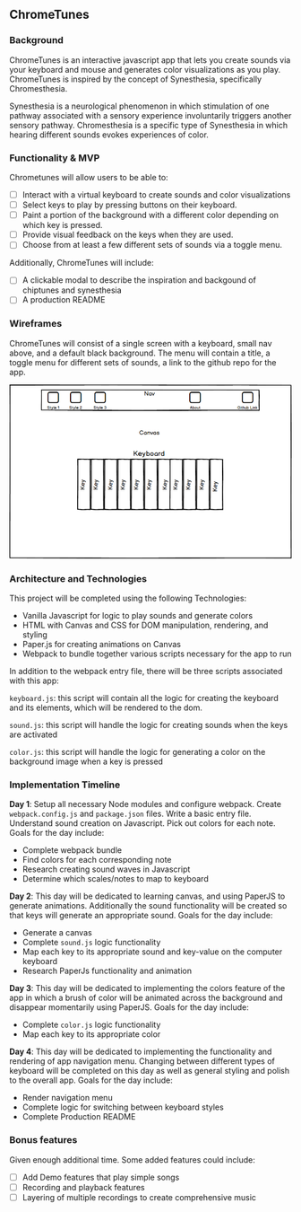 ## ChromeTunes

### Background

ChromeTunes is an interactive javascript app that lets you create sounds via your keyboard and mouse and generates color visualizations as you play. ChromeTunes is inspired by the concept of Synesthesia, specifically Chromesthesia.

Synesthesia is a neurological phenomenon in which stimulation of one pathway associated with a sensory experience involuntarily triggers another sensory pathway. Chromesthesia is a specific type of Synesthesia in which hearing different sounds evokes experiences of color.

### Functionality & MVP

Chrometunes will allow users to be able to:

- [ ] Interact with a virtual keyboard to create sounds and color visualizations
- [ ] Select keys to play by pressing buttons on their keyboard.
- [ ] Paint a portion of the background with a different color depending on which key is pressed.
- [ ] Provide visual feedback on the keys when they are used.
- [ ] Choose from at least a few different sets of sounds via a toggle menu.

Additionally, ChromeTunes will include:

- [ ] A clickable modal to describe the inspiration and backgound of chiptunes and synesthesia
- [ ] A production README

### Wireframes

ChromeTunes will consist of a single screen with a keyboard, small nav above, and a default black background. The menu will contain a title, a toggle menu for different sets of sounds, a link to the github repo for the app.

![](./images/Wireframe.png)

### Architecture and Technologies

This project will be completed using the following Technologies:

- Vanilla Javascript for logic to play sounds and generate colors
- HTML with Canvas and CSS for DOM manipulation, rendering, and styling
- Paper.js for creating animations on Canvas
- Webpack to bundle together various scripts necessary for the app to run

In addition to the webpack entry file, there will be three scripts associated with this app:

`keyboard.js`: this script will contain all the logic for creating the keyboard and its elements, which will be rendered to the dom.

`sound.js`: this script will handle the logic for creating sounds when the keys are activated

`color.js`: this script will handle the logic for generating a color on the background image when a key is pressed

### Implementation Timeline

**Day 1**: Setup all necessary Node modules and configure webpack. Create `webpack.config.js` and `package.json` files. Write a basic entry file. Understand sound creation on Javascript. Pick out colors for each note. Goals for the day include:

- Complete webpack bundle
- Find colors for each corresponding note
- Research creating sound waves in Javascript
- Determine which scales/notes to map to keyboard

**Day 2**: This day will be dedicated to learning canvas, and using PaperJS to generate animations. Additionally the sound functionality will be created so that keys will generate an appropriate sound. Goals for the day include:

- Generate a canvas
- Complete `sound.js` logic functionality
- Map each key to its appropriate sound and key-value on the computer keyboard
- Research PaperJs functionality and animation

**Day 3**: This day will be dedicated to implementing the colors feature of the app in which a brush of color will be animated across the background and disappear momentarily using PaperJS. Goals for the day include:

- Complete `color.js` logic functionality
- Map each key to its appropriate color


**Day 4**: This day will be dedicated to implementing the functionality and rendering of app navigation menu. Changing between different types of keyboard will be completed on this day as well as general styling and polish to the overall app. Goals for the day include:

- Render navigation menu
- Complete logic for switching between keyboard styles
- Complete Production README

### Bonus features

Given enough additional time. Some added features could include:

- [ ] Add Demo features that play simple songs
- [ ] Recording and playback features
- [ ] Layering of multiple recordings to create comprehensive music
